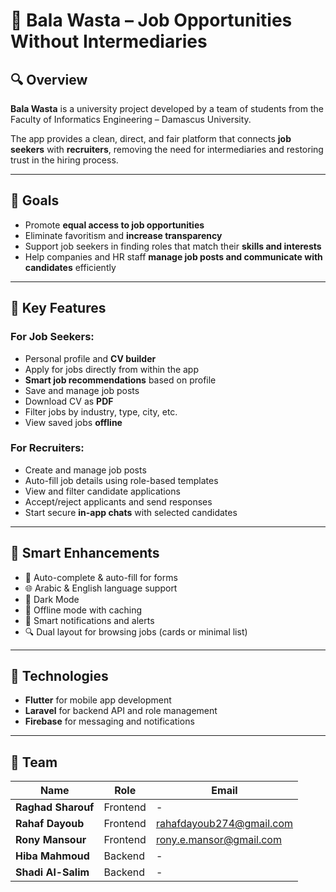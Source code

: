 # 📱 Bala Wasta – Job Opportunities Without Intermediaries


## 🔍 Overview

**Bala Wasta** is a university project developed by a team of students from the Faculty of Informatics Engineering – Damascus University.  

The app provides a clean, direct, and fair platform that connects **job seekers** with **recruiters**, removing the need for intermediaries and restoring trust in the hiring process.

---

## 🎯 Goals

- Promote **equal access to job opportunities**
- Eliminate favoritism and **increase transparency**
- Support job seekers in finding roles that match their **skills and interests**
- Help companies and HR staff **manage job posts and communicate with candidates** efficiently

---

## 🌟 Key Features

### For Job Seekers:
- Personal profile and **CV builder**
- Apply for jobs directly from within the app
- **Smart job recommendations** based on profile
- Save and manage job posts
- Download CV as **PDF**
- Filter jobs by industry, type, city, etc.
- View saved jobs **offline**

### For Recruiters:
- Create and manage job posts
- Auto-fill job details using role-based templates
- View and filter candidate applications
- Accept/reject applicants and send responses
- Start secure **in-app chats** with selected candidates

---

## 🧠 Smart Enhancements

- 🔁 Auto-complete & auto-fill for forms
- 🌐 Arabic & English language support
- 🌙 Dark Mode
- 📶 Offline mode with caching
- 📢 Smart notifications and alerts
- 🔍 Dual layout for browsing jobs (cards or minimal list)

---

## 🧰 Technologies

- **Flutter** for mobile app development  
- **Laravel** for backend API and role management  
- **Firebase** for messaging and notifications  

---

## 👥 Team

| Name                | Role       | Email                |
|---------------------|------------|-----------------------|
| **Raghad Sharouf**    | Frontend   | -    |
| **Rahaf Dayoub**    | Frontend   | rahafdayoub274@gmail.com     |
| **Rony Mansour**     | Frontend   | rony.e.mansor@gmail.com      |
| **Hiba Mahmoud**     | Backend    | -      |
| **Shadi Al-Salim**      | Backend    | -     |


